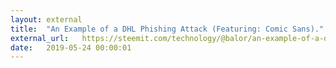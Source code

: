 ```yaml
---
layout: external
title:  "An Example of a DHL Phishing Attack (Featuring: Comic Sans)."
external_url:   https://steemit.com/technology/@balor/an-example-of-a-dhl-phishing-attack-featuring-comic-sans
date:   2019-05-24 00:00:01
---
```

